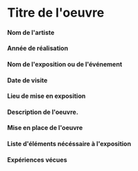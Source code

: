 # Titre de l'oeuvre

#### Nom de l'artiste

#### Année de réalisation

#### Nom de l'exposition ou de l'événement

#### Date de visite

#### Lieu de mise en exposition

#### Description de l'oeuvre.

#### Mise en place de l'oeuvre

#### Liste d'éléments nécéssaire à l'exposition

#### Expériences vécues

